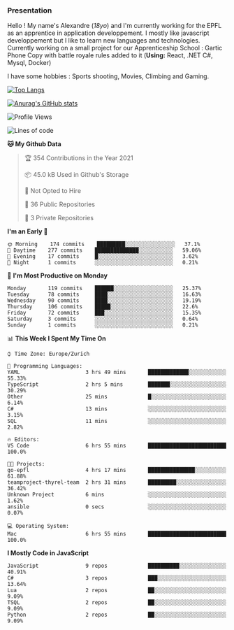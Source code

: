 ### Presentation



Hello ! My name's Alexandre (_18yo_) and I'm currently working for the EPFL as an apprentice in application developpement. I mostly like javascript developpement but I like to learn new languages and technologies. Currently working on a small project for our Apprenticeship School : Gartic Phone Copy with battle royale rules added to it (**Using:** React, .NET C#, Mysql, Docker)

I have some hobbies : Sports shooting, Movies, Climbing and Gaming.

[![Top Langs](https://github-readme-stats.vercel.app/api/top-langs/?username=tacticsch&layout=compact&langs_count=8&theme=react)](https://github.com/anuraghazra/github-readme-stats)

[![Anurag's GitHub stats](https://github-readme-stats.vercel.app/api?username=tacticsch&theme=react&show_icons=true&count_private=true)](https://github.com/anuraghazra/github-readme-stats)

<!--START_SECTION:waka-->
![Profile Views](http://img.shields.io/badge/Profile%20Views-2-blue)

![Lines of code](https://img.shields.io/badge/From%20Hello%20World%20I%27ve%20Written-111589%20lines%20of%20code-blue)

**🐱 My Github Data** 

> 🏆 354 Contributions in the Year 2021
 > 
> 📦 45.0 kB Used in Github's Storage 
 > 
> 🚫 Not Opted to Hire
 > 
> 📜 36 Public Repositories 
 > 
> 🔑 3 Private Repositories  
 > 
**I'm an Early 🐤** 

```text
🌞 Morning    174 commits    █████████░░░░░░░░░░░░░░░░   37.1% 
🌆 Daytime    277 commits    ██████████████░░░░░░░░░░░   59.06% 
🌃 Evening    17 commits     █░░░░░░░░░░░░░░░░░░░░░░░░   3.62% 
🌙 Night      1 commits      ░░░░░░░░░░░░░░░░░░░░░░░░░   0.21%

```
📅 **I'm Most Productive on Monday** 

```text
Monday       119 commits    ██████░░░░░░░░░░░░░░░░░░░   25.37% 
Tuesday      78 commits     ████░░░░░░░░░░░░░░░░░░░░░   16.63% 
Wednesday    90 commits     ████░░░░░░░░░░░░░░░░░░░░░   19.19% 
Thursday     106 commits    █████░░░░░░░░░░░░░░░░░░░░   22.6% 
Friday       72 commits     ███░░░░░░░░░░░░░░░░░░░░░░   15.35% 
Saturday     3 commits      ░░░░░░░░░░░░░░░░░░░░░░░░░   0.64% 
Sunday       1 commits      ░░░░░░░░░░░░░░░░░░░░░░░░░   0.21%

```


📊 **This Week I Spent My Time On** 

```text
⌚︎ Time Zone: Europe/Zurich

💬 Programming Languages: 
YAML                     3 hrs 49 mins       █████████████░░░░░░░░░░░░   55.33% 
TypeScript               2 hrs 5 mins        ███████░░░░░░░░░░░░░░░░░░   30.29% 
Other                    25 mins             █░░░░░░░░░░░░░░░░░░░░░░░░   6.14% 
C#                       13 mins             ░░░░░░░░░░░░░░░░░░░░░░░░░   3.15% 
SQL                      11 mins             ░░░░░░░░░░░░░░░░░░░░░░░░░   2.82%

🔥 Editors: 
VS Code                  6 hrs 55 mins       █████████████████████████   100.0%

🐱‍💻 Projects: 
go-epfl                  4 hrs 17 mins       ███████████████░░░░░░░░░░   61.88% 
teamproject-thyrel-team  2 hrs 31 mins       █████████░░░░░░░░░░░░░░░░   36.42% 
Unknown Project          6 mins              ░░░░░░░░░░░░░░░░░░░░░░░░░   1.62% 
ansible                  0 secs              ░░░░░░░░░░░░░░░░░░░░░░░░░   0.07%

💻 Operating System: 
Mac                      6 hrs 55 mins       █████████████████████████   100.0%

```

**I Mostly Code in JavaScript** 

```text
JavaScript               9 repos             ██████████░░░░░░░░░░░░░░░   40.91% 
C#                       3 repos             ███░░░░░░░░░░░░░░░░░░░░░░   13.64% 
Lua                      2 repos             ██░░░░░░░░░░░░░░░░░░░░░░░   9.09% 
TSQL                     2 repos             ██░░░░░░░░░░░░░░░░░░░░░░░   9.09% 
Python                   2 repos             ██░░░░░░░░░░░░░░░░░░░░░░░   9.09%

```



<!--END_SECTION:waka-->
